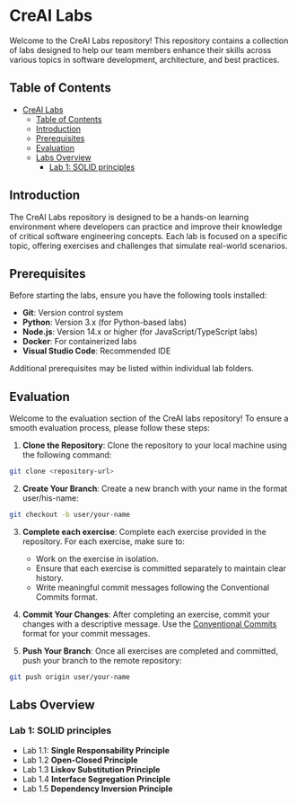# CreAI Labs

Welcome to the CreAI Labs repository! This repository contains a collection of labs designed to help our team members enhance their skills across various topics in software development, architecture, and best practices.

## Table of Contents

- [CreAI Labs](#creai-labs)
  - [Table of Contents](#table-of-contents)
  - [Introduction](#introduction)
  - [Prerequisites](#prerequisites)
  - [Evaluation](#evaluation)
  - [Labs Overview](#labs-overview)
    - [Lab 1: SOLID principles](#lab-1-solid-principles)

## Introduction

The CreAI Labs repository is designed to be a hands-on learning environment where developers can practice and improve their knowledge of critical software engineering concepts. Each lab is focused on a specific topic, offering exercises and challenges that simulate real-world scenarios.

## Prerequisites

Before starting the labs, ensure you have the following tools installed:

- **Git**: Version control system
- **Python**: Version 3.x (for Python-based labs)
- **Node.js**: Version 14.x or higher (for JavaScript/TypeScript labs)
- **Docker**: For containerized labs
- **Visual Studio Code**: Recommended IDE

Additional prerequisites may be listed within individual lab folders.

## Evaluation

Welcome to the evaluation section of the CreAI labs repository! To ensure a smooth evaluation process, please follow these steps:

1. **Clone the Repository**:
  Clone the repository to your local machine using the following command:
  ```bash
  git clone <repository-url>
  ```

2. **Create Your Branch**:
  Create a new branch with your name in the format user/his-name:
  ```bash
  git checkout -b user/your-name
  ```

3. **Complete each exercise**:
  Complete each exercise provided in the repository. For each exercise, make sure to:
     - Work on the exercise in isolation.
     - Ensure that each exercise is committed separately to maintain clear history.
     - Write meaningful commit messages following the Conventional Commits format.

4. **Commit Your Changes**: 
  After completing an exercise, commit your changes with a descriptive message. Use the [Conventional Commits](https://www.conventionalcommits.org/en/v1.0.0/) format for your commit messages.

5. **Push Your Branch**: 
  Once all exercises are completed and committed, push your branch to the remote repository:
  ```bash
  git push origin user/your-name
  ```




## Labs Overview

### Lab 1: SOLID principles
- Lab 1.1: **Single Responsability Principle**
- Lab 1.2 **Open-Closed Principle**
- Lab 1.3 **Liskov Substitution Principle**
- Lab 1.4 **Interface Segregation Principle**
- Lab 1.5 **Dependency Inversion Principle**
